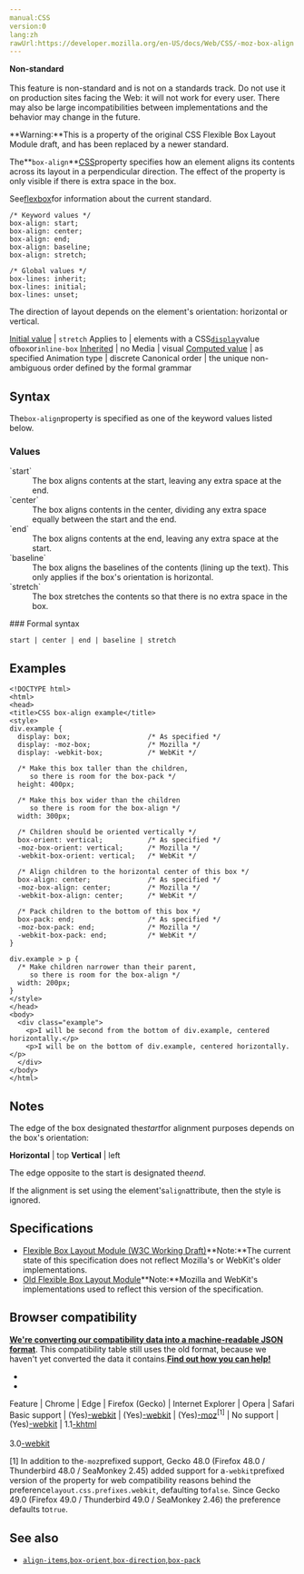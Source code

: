 ```yaml
---
manual:CSS
version:0
lang:zh
rawUrl:https://developer.mozilla.org/en-US/docs/Web/CSS/-moz-box-align
---
```






**Non-standard**<br></br>This feature is non-standard and is not on a standards track. Do not use it on production sites facing the Web: it will not work for every user. There may also be large incompatibilities between implementations and the behavior may change in the future.




**Warning:**This is a property of the original CSS Flexible Box Layout Module draft, and has been replaced by a newer standard.





The**`box-align`**[CSS](%427 "")property specifies how an element aligns its contents across its layout in a perpendicular direction. The effect of the property is only visible if there is extra space in the box.



See[flexbox](%36179 "")for information about the current standard.


```
/* Keyword values */
box-align: start;
box-align: center;
box-align: end;
box-align: baseline;
box-align: stretch;

/* Global values */
box-lines: inherit;
box-lines: initial;
box-lines: unset;
```


The direction of layout depends on the element&#39;s orientation: horizontal or vertical.


[Initial value](%28552 "") | `stretch` 
Applies to | elements with a CSS[`display`](%30836 "The display CSS property specifies the type of rendering box used for an element. In HTML, default display property values are taken from behaviors described in the HTML specifications or from the browser/user default stylesheet. The default value in XML is inline, including SVG elements.")value of`box`or`inline-box` 
[Inherited](%28555 "") | no 
Media | visual 
[Computed value](%28556 "") | as specified 
Animation type | discrete 
Canonical order | the unique non-ambiguous order defined by the formal grammar 


## Syntax<a name="Syntax"></a>


The`box-align`property is specified as one of the keyword values listed below.


### Values<a name="Values"></a>
<dl><dt id=''>`start`</dt><dd>The box aligns contents at the start, leaving any extra space at the end.</dd><dt id=''>`center`</dt><dd>The box aligns contents in the center, dividing any extra space equally between the start and the end.</dd><dt id=''>`end`</dt><dd>The box aligns contents at the end, leaving any extra space at the start.</dd><dt id=''>`baseline`</dt><dd>The box aligns the baselines of the contents (lining up the text). This only applies if the box&#39;s orientation is horizontal.</dd><dt id=''>`stretch`</dt><dd>The box stretches the contents so that there is no extra space in the box.</dd></dl>
### Formal syntax<a name="Formal_syntax"></a>

```
start | center | end | baseline | stretch
```

## Examples<a name="Examples"></a>

```
<!DOCTYPE html>
<html>
<head>
<title>CSS box-align example</title>
<style>
div.example {
  display: box;                   /* As specified */
  display: -moz-box;              /* Mozilla */
  display: -webkit-box;           /* WebKit */
	
  /* Make this box taller than the children, 
     so there is room for the box-pack */
  height: 400px;           
	
  /* Make this box wider than the children
     so there is room for the box-align */
  width: 300px;

  /* Children should be oriented vertically */
  box-orient: vertical;           /* As specified */
  -moz-box-orient: vertical;      /* Mozilla */
  -webkit-box-orient: vertical;   /* WebKit */

  /* Align children to the horizontal center of this box */
  box-align: center;              /* As specified */
  -moz-box-align: center;         /* Mozilla */
  -webkit-box-align: center;      /* WebKit */
	
  /* Pack children to the bottom of this box */
  box-pack: end;                  /* As specified */
  -moz-box-pack: end;             /* Mozilla */
  -webkit-box-pack: end;          /* WebKit */
}

div.example > p {            
  /* Make children narrower than their parent, 
     so there is room for the box-align */ 
  width: 200px;
}
</style>
</head>
<body>
  <div class="example">
    <p>I will be second from the bottom of div.example, centered horizontally.</p>
    <p>I will be on the bottom of div.example, centered horizontally.</p>
  </div>
</body>
</html>
```

## Notes<a name="Notes"></a>


The edge of the box designated the*start*for alignment purposes depends on the box&#39;s orientation:


**Horizontal** | top 
**Vertical** | left 



The edge opposite to the start is designated the*end*.



If the alignment is set using the element&#39;s`align`attribute, then the style is ignored.


## Specifications<a name="Specifications"></a>

* [Flexible Box Layout Module (W3C Working Draft)](%33643 "")**Note:**The current state of this specification does not reflect Mozilla&#39;s or WebKit&#39;s older implementations.
* [Old Flexible Box Layout Module](%36342 "")**Note:**Mozilla and WebKit&#39;s implementations used to reflect this version of the specification.

## Browser compatibility<a name="Browser_compatibility"></a>


**[We&#39;re converting our compatibility data into a machine-readable JSON format](%3344 "")**. This compatibility table still uses the old format, because we haven&#39;t yet converted the data it contains.**[Find out how you can help!](%3409 "")**


* 
* 

Feature | Chrome | Edge | Firefox (Gecko) | Internet Explorer | Opera | Safari 
Basic support | (Yes)[-webkit](%4489 "The name of this feature is prefixed with '-webkit' as this browser considers it experimental") | (Yes)[-webkit](%4489 "The name of this feature is prefixed with '-webkit' as this browser considers it experimental") | (Yes)[-moz](%4489 "The name of this feature is prefixed with '-moz' as this browser considers it experimental")<sup>[1]</sup> | No support | (Yes)[-webkit](%4489 "The name of this feature is prefixed with '-webkit' as this browser considers it experimental") | 1.1[-khtml](%4489 "The name of this feature is prefixed with '-khtml' as this browser considers it experimental")<br></br>3.0[-webkit](%4489 "The name of this feature is prefixed with '-webkit' as this browser considers it experimental") 





[1] In addition to the`-moz`prefixed support, Gecko 48.0 (Firefox 48.0 / Thunderbird 48.0 / SeaMonkey 2.45) added support for a`-webkit`prefixed version of the property for web compatibility reasons behind the preference`layout.css.prefixes.webkit`, defaulting to`false`. Since Gecko 49.0 (Firefox 49.0 / Thunderbird 49.0 / SeaMonkey 2.46) the preference defaults to`true`.


## See also<a name="See_also"></a>

* [`align-items`](%34906 "The CSS align-items property defines how the browser distributes space between and around flex items along the cross-axis of their container. This means it works like justify-content but in the perpendicular direction."),[`box-orient`](%36343 "This is a property of the original CSS Flexible Box Layout Module draft, and has been replaced by a newer standard. See flexbox for information about the current standard."),[`box-direction`](%36344 "The box-direction CSS property specifies whether a box lays out its contents normally (from the top or left edge), or in reverse (from the bottom or right edge)."),[`box-pack`](%36345 "This is a property of the original CSS Flexible Box Layout Module draft, and has been replaced by a newer standard. See flexbox for information about the current standard.")



